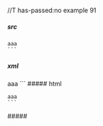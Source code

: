 //T has-passed:no
example 91
##### src
~~~
aaa
```
~~~
##### xml
<?xml version="1.0" encoding="UTF-8"?>
<!DOCTYPE document SYSTEM "CommonMark.dtd">
<document xmlns="http://commonmark.org/xml/1.0">
  <code_block>aaa
```
</code_block>
</document>
##### html
<pre><code>aaa
```
</code></pre>
#####
